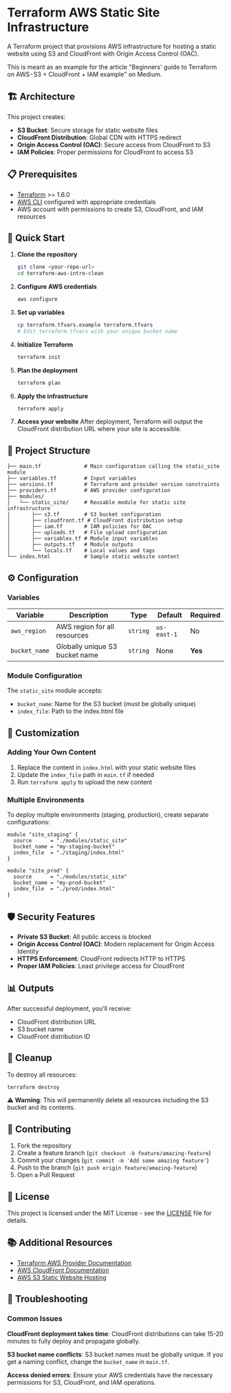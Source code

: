 # Terraform AWS Static Site Infrastructure

A Terraform project that provisions AWS infrastructure for hosting a static website using S3 and CloudFront with Origin Access Control (OAC).

This is meant as an example for the article "Beginners' guide to Terraform on AWS - S3 + CloudFront + IAM example" on Medium.

## 🏗️ Architecture

This project creates:

- **S3 Bucket**: Secure storage for static website files
- **CloudFront Distribution**: Global CDN with HTTPS redirect
- **Origin Access Control (OAC)**: Secure access from CloudFront to S3
- **IAM Policies**: Proper permissions for CloudFront to access S3

## 📋 Prerequisites

- [Terraform](https://www.terraform.io/downloads.html) >= 1.6.0
- [AWS CLI](https://aws.amazon.com/cli/) configured with appropriate credentials
- AWS account with permissions to create S3, CloudFront, and IAM resources

## 🚀 Quick Start

1. **Clone the repository**

   ```bash
   git clone <your-repo-url>
   cd terraform-aws-intro-clean
   ```

2. **Configure AWS credentials**

   ```bash
   aws configure
   ```

3. **Set up variables**

   ```bash
   cp terraform.tfvars.example terraform.tfvars
   # Edit terraform.tfvars with your unique bucket name
   ```

4. **Initialize Terraform**

   ```bash
   terraform init
   ```

5. **Plan the deployment**

   ```bash
   terraform plan
   ```

6. **Apply the infrastructure**

   ```bash
   terraform apply
   ```

7. **Access your website**
   After deployment, Terraform will output the CloudFront distribution URL where your site is accessible.

## 📁 Project Structure

```
├── main.tf              # Main configuration calling the static_site module
├── variables.tf         # Input variables
├── versions.tf          # Terraform and provider version constraints
├── providers.tf         # AWS provider configuration
├── modules/
│   └── static_site/     # Reusable module for static site infrastructure
│       ├── s3.tf        # S3 bucket configuration
│       ├── cloudfront.tf # CloudFront distribution setup
│       ├── iam.tf       # IAM policies for OAC
│       ├── uploads.tf   # File upload configuration
│       ├── variables.tf # Module input variables
│       ├── outputs.tf   # Module outputs
│       └── locals.tf    # Local values and tags
└── index.html           # Sample static website content
```

## ⚙️ Configuration

### Variables

| Variable     | Description                  | Type     | Default     | Required |
| ------------ | ---------------------------- | -------- | ----------- | -------- |
| `aws_region` | AWS region for all resources | `string` | `us-east-1` | No       |
| `bucket_name` | Globally unique S3 bucket name | `string` | None | **Yes** |

### Module Configuration

The `static_site` module accepts:

- `bucket_name`: Name for the S3 bucket (must be globally unique)
- `index_file`: Path to the index.html file

## 🔧 Customization

### Adding Your Own Content

1. Replace the content in `index.html` with your static website files
2. Update the `index_file` path in `main.tf` if needed
3. Run `terraform apply` to upload the new content

### Multiple Environments

To deploy multiple environments (staging, production), create separate configurations:

```hcl
module "site_staging" {
  source      = "./modules/static_site"
  bucket_name = "my-staging-bucket"
  index_file  = "./staging/index.html"
}

module "site_prod" {
  source      = "./modules/static_site"
  bucket_name = "my-prod-bucket"
  index_file  = "./prod/index.html"
}
```

## 🛡️ Security Features

- **Private S3 Bucket**: All public access is blocked
- **Origin Access Control (OAC)**: Modern replacement for Origin Access Identity
- **HTTPS Enforcement**: CloudFront redirects HTTP to HTTPS
- **Proper IAM Policies**: Least privilege access for CloudFront

## 📊 Outputs

After successful deployment, you'll receive:

- CloudFront distribution URL
- S3 bucket name
- CloudFront distribution ID

## 🧹 Cleanup

To destroy all resources:

```bash
terraform destroy
```

⚠️ **Warning**: This will permanently delete all resources including the S3 bucket and its contents.

## 🤝 Contributing

1. Fork the repository
2. Create a feature branch (`git checkout -b feature/amazing-feature`)
3. Commit your changes (`git commit -m 'Add some amazing feature'`)
4. Push to the branch (`git push origin feature/amazing-feature`)
5. Open a Pull Request

## 📝 License

This project is licensed under the MIT License - see the [LICENSE](LICENSE) file for details.

## 📚 Additional Resources

- [Terraform AWS Provider Documentation](https://registry.terraform.io/providers/hashicorp/aws/latest/docs)
- [AWS CloudFront Documentation](https://docs.aws.amazon.com/cloudfront/)
- [AWS S3 Static Website Hosting](https://docs.aws.amazon.com/AmazonS3/latest/userguide/WebsiteHosting.html)

## 🐛 Troubleshooting

### Common Issues

**CloudFront deployment takes time**: CloudFront distributions can take 15-20 minutes to fully deploy and propagate globally.

**S3 bucket name conflicts**: S3 bucket names must be globally unique. If you get a naming conflict, change the `bucket_name` in `main.tf`.

**Access denied errors**: Ensure your AWS credentials have the necessary permissions for S3, CloudFront, and IAM operations.
